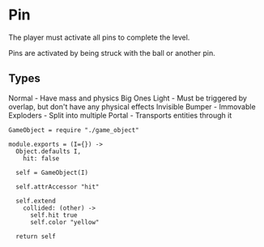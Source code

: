 Pin
===

The player must activate all pins to complete the level.

Pins are activated by being struck with the ball or another pin.

Types
-----

Normal - Have mass and physics
Big Ones
Light - Must be triggered by overlap, but don't have any physical effects
Invisible
Bumper - Immovable
Exploders - Split into multiple
Portal - Transports entities through it

    GameObject = require "./game_object"

    module.exports = (I={}) ->
      Object.defaults I,
        hit: false

      self = GameObject(I)

      self.attrAccessor "hit"

      self.extend
        collided: (other) ->
          self.hit true
          self.color "yellow"

      return self
